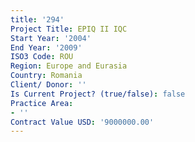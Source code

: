 ```yaml
---
title: '294'
Project Title: EPIQ II IQC
Start Year: '2004'
End Year: '2009'
ISO3 Code: ROU
Region: Europe and Eurasia
Country: Romania
Client/ Donor: ''
Is Current Project? (true/false): false
Practice Area:
- ''
Contract Value USD: '9000000.00'
---
```


